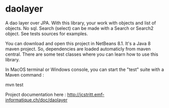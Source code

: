 # daolayer
A dao layer over JPA. With this library, your work with objects and list of objects. No sql. Search (select) can be made with a Search or Search2 object. See tests sources for examples.

You can download and open this project in NetBeans 8.1. It's a Java 8 maven project. So, dependencies are loaded automaticly from maven central. There are some test classes where you can learn how to use this library.

In MacOS terminal or Windows console, you can start the "test" suite with a Maven command :

mvn test

Project documentation here :
http://jcstritt.emf-informatique.ch/doc/daolayer<br>
